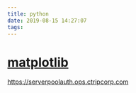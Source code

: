 ```yaml
---
title: python
date: 2019-08-15 14:27:07
tags:
---
```






# [matplotlib](https://matplotlib.org/index.html)

https://serverpoolauth.ops.ctripcorp.com

